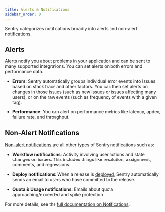 ```yaml
---
title: Alerts & Notifications
sidebar_order: 0
---
```


Sentry categorizes notifications broadly into alerts and non-alert notifications. 

## Alerts

[Alerts](https://docs.sentry.io/workflow/alerts-notifications/alerts/) notify you about problems in your application and can be sent to many supported integrations. You can set alerts on both errors and performance data.

- **Errors**: Sentry automatically groups individual error events into Issues based on stack trace and other factors. You can then set alerts on changes in those issues (such as new issues or issues affecting many users), or on the raw events (such as frequency of events with a given tag).

- **Performance**: You can alert on performance metrics like latency, apdex, failure rate, and throughput.

## Non-Alert Notifications

[Non-alert notifications](https://docs.sentry.io/workflow/alerts-notifications/notifications/) are all other types of Sentry notifications such as:

- **Workflow notifications**: Activity involving user actions and state changes on issues. This includes things like resolution, assignment, comments, and regressions.

- **Deploy notifications**: When a release is [deployed](https://docs.sentry.io/workflow/alerts-notifications/notifications/#deploy), Sentry automatically sends an email to users who have committed to the release.

- **Quota & Usage notifications**: Emails about quota approaching/exceeded and spike protection

For more details, see the [full documentation on Notifications](/workflow/alerts-notifications/notifications/).
